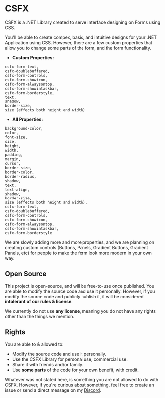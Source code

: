 # CSFX
CSFX is a .NET Library created to serve interface designing on Forms using CSS.

You'll be able to create compex, basic, and intuitive designs for your .NET Application using CSS. However, there are a few custom properties that allow you to change some parts of the form, and the form functionality.

- **Custom Properties:**
```
csfx-form-text,
csfx-doublebuffered,
csfx-form-controls,
csfx-form-showicon,
csfx-form-alwaysontop,
csfx-form-showintaskbar,
csfx-form-borderstyle,
text,
shadow,
border-size,
size (effects both height and width)
```

- **All Properties:**
```
background-color,
color,
font-size,
size,
height,
width,
padding,
margin,
cursor,
border-size,
border-color,
border-radius,
shadow,
text,
text-align,
shadow,
border-size,
size (effects both height and width),
csfx-form-text,
csfx-doublebuffered,
csfx-form-controls,
csfx-form-showicon,
csfx-form-alwaysontop,
csfx-form-showintaskbar,
csfx-form-borderstyle
```

We are slowly adding more and more properties, and we are planning on creating custom controls (Buttons, Panels, Gradient Buttons, Gradient Panels, etc) for people to make the form look more modern in your own way.

## Open Source

This project is open-source, and will be free-to-use once published. You are able to modify the source code and use it personally. However, if you modify the source code and publicly publish it, it will be considered **intolerant of our rules & license**.

We currently do not use **any license**, meaning you do not have any rights other than the things we mention.

## Rights

You are able to & allowed to:
- Modify the source code and use it personally.
- Use the CSFX Library for personal use, commercial use.
- Share it with friends and/or family.
- Use **some parts** of the code for your own benefit, with credit.

Whatever was not stated here, is something you are not allowed to do with CSFX. However, if you're curious about something, feel free to create an issue or send a direct message on my [Discord](https://discord.com/users/753278347697455174).
